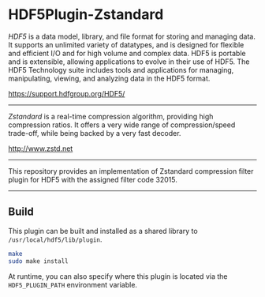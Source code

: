 # HDF5Plugin-Zstandard

*HDF5* is a data model, library, and file format for storing and
managing data. It supports an unlimited variety of datatypes, and is
designed for flexible and efficient I/O and for high volume and
complex data. HDF5 is portable and is extensible, allowing
applications to evolve in their use of HDF5. The HDF5 Technology suite
includes tools and applications for managing, manipulating, viewing,
and analyzing data in the HDF5 format.

https://support.hdfgroup.org/HDF5/

---

*Zstandard* is a real-time compression algorithm, providing high
compression ratios. It offers a very wide range of compression/speed
trade-off, while being backed by a very fast decoder.

http://www.zstd.net

---

This repository provides an implementation of Zstandard compression
filter plugin for HDF5 with the assigned filter code 32015.

---

## Build

This plugin can be built and installed as a shared library to
`/usr/local/hdf5/lib/plugin`.

```bash
make
sudo make install
```

At runtime, you can also specify where this plugin is located via the
`HDF5_PLUGIN_PATH` environment variable.
